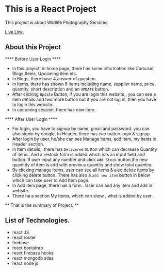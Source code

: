 # This is a React Project

This project is about Wildlife Photography Services

[Live Link]().

## About this Project

**** Before User Login ****

* In this project, in home page, there has some information like Carousel, Blogs,Items, Upcoming item etc.
* In Blogs, there have 4 answer of question.
* In Items, there has shown 6 items including name, supplier name, price, quantity, short description and an `UPDATE` button.
* After clicking `Update` Button, if you are login this website,, you can see a item details and two more button but if you are not log in, then you have to login this website.
* In upcoming session, there has new item.


**** After User Login ****

* For login, you have to signup by name, gmail and password. you can also signin by google. In Header, there has two button login & signup. 
* After login by user, he/she can see Manage items, add item, my items in Header section.
*  In Item details,, there has `Delivered` button which can decrease Quantity of items. And a restock form is added which has an input field and button. If user input any number and click `Add Stock` button,the new quanitity of item is add with previous quantity and show total quantity.
*  By clicking manage items, user can see all items & also delete items by clicking delete button. There has also a `add new item` button in below which can take user to Add Item page.
*  In Add item page, there has a form . User can add any item and add in website.
*  There ha a section My Items, which can show , what is added by user.



** That is the summary of Project. **


## List of Technologies.

* react JS
* react router
* firebase
* react bootstrap
* react firebase hooks
* react mongodb atlas
* react node js
